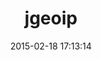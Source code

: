 ---
layout: post
title:  "jgeoip"
repo:   "tobsch/jgeoip"
date:   2015-02-18 17:13:14
gemurl: http://github.com/tobsch/jgeoip
---